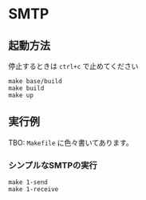 # SMTP

## 起動方法

停止するときは `ctrl+c` で止めてください

```
make base/build
make build
make up
```

## 実行例

TBO: `Makefile` に色々書いてあります。

### シンプルなSMTPの実行

```
make 1-send
make 1-receive
```
